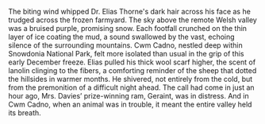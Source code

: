 The biting wind whipped Dr. Elias Thorne's dark hair across his face as he trudged across the frozen farmyard.  The sky above the remote Welsh valley was a bruised purple, promising snow.  Each footfall crunched on the thin layer of ice coating the mud, a sound swallowed by the vast, echoing silence of the surrounding mountains.  Cwm Cadno, nestled deep within Snowdonia National Park, felt more isolated than usual in the grip of this early December freeze.  Elias pulled his thick wool scarf higher, the scent of lanolin clinging to the fibers, a comforting reminder of the sheep that dotted the hillsides in warmer months. He shivered, not entirely from the cold, but from the premonition of a difficult night ahead.  The call had come in just an hour ago, Mrs. Davies’ prize-winning ram, Geraint, was in distress. And in Cwm Cadno, when an animal was in trouble, it meant the entire valley held its breath.
